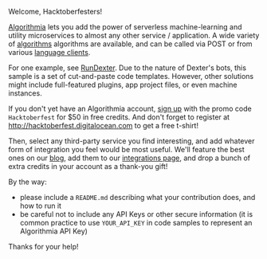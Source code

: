 Welcome, Hacktoberfesters!

[Algorithmia](https://algorithmia.com) lets you add the power of serverless machine-learning and utility microservices to almost any other service / application. A wide variety of [algorithms](https://algorithmia.com/algorithms/) algorithms are available, and can be called via POST or from various [language clients](https://algorithmia.com/developers/clients/).

For one example, see [RunDexter](https://github.com/algorithmiaio/integrations/tree/master/RunDexter). Due to the nature of Dexter's bots, this sample is a set of cut-and-paste code templates. However, other solutions might include full-featured plugins, app project files, or even machine instances.

If you don't yet have an Algorithmia account, [sign up](https://algorithmia.com/signup/) with the promo code `Hacktoberfest` for $50 in free credits.  And don't forget to register at http://hacktoberfest.digitalocean.com to get a free t-shirt!

Then, select any third-party service you find interesting, and add whatever form of integration you feel would be most useful. We'll feature the best ones on our [blog](http://blog.algorithmia.com), add them to our [integrations page](https://algorithmia.com/developers/integrations), and drop a bunch of extra credits in your account as a thank-you gift!

By the way:
- please include a `README.md` describing what your contribution does, and how to run it
- be careful not to include any API Keys or other secure information (it is common practice to use `YOUR_API_KEY` in code samples to represent an Algorithmia API Key)

Thanks for your help!
